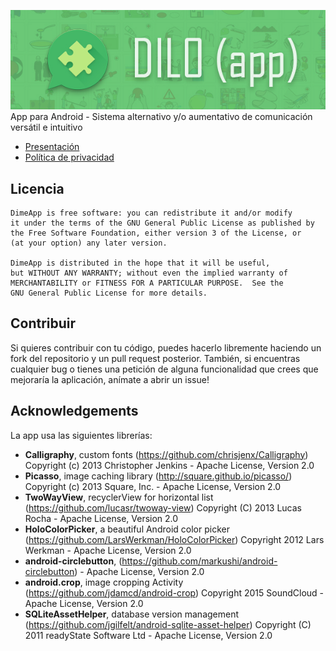 
![DiloApp](docs/dilo_banner.jpg?raw=true "DiloApp")<br/>
App para Android - Sistema alternativo y/o aumentativo de comunicación versátil e intuitivo

* [Presentación](docs/usage)
* [Política de privacidad](docs/policy)

## Licencia

	DimeApp is free software: you can redistribute it and/or modify
    it under the terms of the GNU General Public License as published by
    the Free Software Foundation, either version 3 of the License, or
    (at your option) any later version.

    DimeApp is distributed in the hope that it will be useful,
    but WITHOUT ANY WARRANTY; without even the implied warranty of
    MERCHANTABILITY or FITNESS FOR A PARTICULAR PURPOSE.  See the
    GNU General Public License for more details.

## Contribuir

Si quieres contribuir con tu código, puedes hacerlo libremente haciendo un fork del repositorio
y un pull request posterior. También, si encuentras cualquier bug o tienes una petición de alguna
funcionalidad que crees que mejoraría la aplicación, anímate a abrir un issue!


## Acknowledgements
La app usa las siguientes librerías:
* **Calligraphy**, custom fonts (https://github.com/chrisjenx/Calligraphy) Copyright (c) 2013 Christopher Jenkins - Apache License, Version 2.0
* **Picasso**, image caching library (http://square.github.io/picasso/) Copyright (c) 2013 Square, Inc. - Apache License, Version 2.0
* **TwoWayView**, recyclerView for horizontal list (https://github.com/lucasr/twoway-view) Copyright (C) 2013 Lucas Rocha - Apache License, Version 2.0
* **HoloColorPicker**, a beautiful Android color picker (https://github.com/LarsWerkman/HoloColorPicker) Copyright 2012 Lars Werkman - Apache License, Version 2.0
* **android-circlebutton**, (https://github.com/markushi/android-circlebutton) - Apache License, Version 2.0
* **android.crop**, image cropping Activity (https://github.com/jdamcd/android-crop) Copyright 2015 SoundCloud - Apache License, Version 2.0
* **SQLiteAssetHelper**, database version management (https://github.com/jgilfelt/android-sqlite-asset-helper) Copyright (C) 2011 readyState Software Ltd - Apache License, Version 2.0